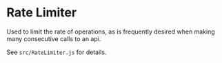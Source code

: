 # Rate Limiter
Used to limit the rate of operations, as is frequently desired when making many 
consecutive calls to an api.

See `src/RateLimiter.js` for details.